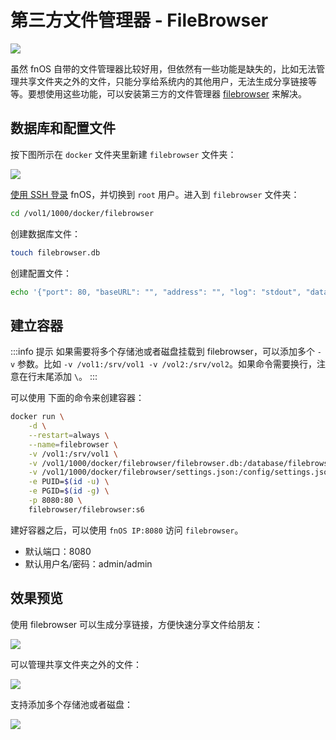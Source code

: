 # 第三方文件管理器 - FileBrowser

![](https://img.slarker.me/wiki/202409101416339.jpg)

虽然 fnOS 自带的文件管理器比较好用，但依然有一些功能是缺失的，比如无法管理共享文件夹之外的文件，只能分享给系统内的其他用户，无法生成分享链接等等。要想使用这些功能，可以安装第三方的文件管理器 [filebrowser](https://github.com/filebrowser/filebrowser) 来解决。

## 数据库和配置文件

按下图所示在 `docker` 文件夹里新建 `filebrowser` 文件夹：

![](https://img.slarker.me/wiki/202409101423668.png)

[使用 SSH 登录](/fnos/ssh.md) fnOS，并切换到 `root` 用户。进入到 `filebrowser` 文件夹：

```sh
cd /vol1/1000/docker/filebrowser
```

创建数据库文件：

```sh
touch filebrowser.db
```

创建配置文件：

```sh
echo '{"port": 80, "baseURL": "", "address": "", "log": "stdout", "database": "/database/filebrowser.db", "root": "/srv"}' > settings.json
```

## 建立容器

:::info 提示
如果需要将多个存储池或者磁盘挂载到 filebrowser，可以添加多个 `-v` 参数。比如 `-v /vol1:/srv/vol1 -v /vol2:/srv/vol2`。如果命令需要换行，注意在行末尾添加 `\`。
:::

可以使用 下面的命令来创建容器：

```sh
docker run \
    -d \
    --restart=always \
    --name=filebrowser \
    -v /vol1:/srv/vol1 \
    -v /vol1/1000/docker/filebrowser/filebrowser.db:/database/filebrowser.db \
    -v /vol1/1000/docker/filebrowser/settings.json:/config/settings.json \
    -e PUID=$(id -u) \
    -e PGID=$(id -g) \
    -p 8080:80 \
    filebrowser/filebrowser:s6
```

建好容器之后，可以使用 `fnOS IP:8080` 访问 `filebrowser`。

- 默认端口：8080
- 默认用户名/密码：admin/admin

## 效果预览

使用 filebrowser 可以生成分享链接，方便快速分享文件给朋友：

![](https://img.slarker.me/wiki/202409101440103.png)

可以管理共享文件夹之外的文件：

![](https://img.slarker.me/wiki/202409101431542.png)

支持添加多个存储池或者磁盘：

![](https://img.slarker.me/wiki/202409101432543.png)